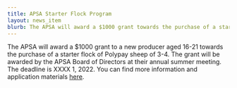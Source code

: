 ```yaml
---
title: APSA Starter Flock Program
layout: news_item
blurb: The APSA will award a $1000 grant towards the purchase of a starter flock of Polypay sheep for new producers aged 16-21
---
```


The APSA will award a $1000 grant to a new producer aged 16-21 towards the purchase of a starter flock of Polypay sheep of 3-4. The grant will be awarded by the APSA Board of Directors at their annual summer meeting. The deadline is XXXX 1, 2022. You can find more information and application materials <a href="{{site.baseurl}}/assets/docx/apsa_starter_flock_program.docx">here</a>.
